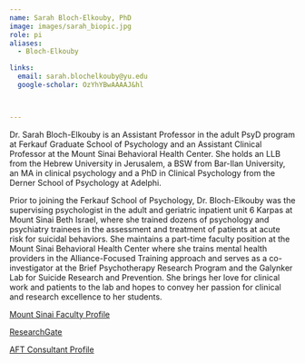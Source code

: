 ```yaml
---
name: Sarah Bloch-Elkouby, PhD
image: images/sarah_biopic.jpg
role: pi
aliases:
  - Bloch-Elkouby

links:
  email: sarah.blochelkouby@yu.edu
  google-scholar: OzYhYBwAAAAJ&hl



---
```




Dr. Sarah Bloch-Elkouby is an Assistant Professor in the adult PsyD program at Ferkauf Graduate School of Psychology and an Assistant Clinical Professor at the Mount Sinai Behavioral Health Center. She holds an LLB from the Hebrew University in Jerusalem, a BSW from Bar-Ilan University, an MA in clinical psychology and a PhD in Clinical Psychology from the Derner School of Psychology at Adelphi.  
 
Prior to joining the Ferkauf School of Psychology, Dr. Bloch-Elkouby was the supervising psychologist in the adult and geriatric inpatient unit 6 Karpas at Mount Sinai Beth Israel, where she trained dozens of psychology and psychiatry trainees in the assessment and treatment of patients at acute risk for suicidal behaviors. She maintains a part-time faculty position at the Mount Sinai Behavioral Health Center where she trains mental health providers in the Alliance-Focused Training approach and serves as a co-investigator at the Brief Psychotherapy Research Program and the Galynker Lab for Suicide Research and Prevention.  She brings her love for clinical work and patients to the lab and hopes to convey her passion for clinical and research excellence to her students.

[Mount Sinai Faculty Profile](https://profiles.mountsinai.org/sarah-bloch-elkouby)


[ResearchGate](https://www.researchgate.net/profile/Sarah-Bloch-Elkouby)


[AFT Consultant Profile](https://www.therapeutic-alliance.org/about-us.html)


